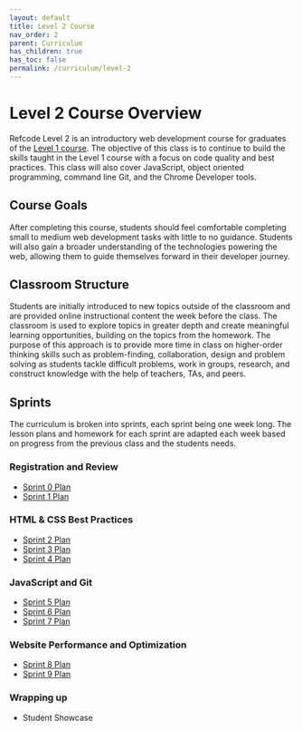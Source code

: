 ```yaml
---
layout: default
title: Level 2 Course
nav_order: 2
parent: Curriculum
has_children: true
has_toc: false
permalink: /curriculum/level-2
---
```


# Level 2 Course Overview
Refcode Level 2 is an introductory web development course for graduates of the [Level 1 course](../level-1). The objective of this class is to continue to build the skills taught in the Level 1 course with a focus on code quality and best practices. This class will also cover JavaScript, object oriented programming, command line Git, and the Chrome Developer tools.

## Course Goals
After completing this course, students should feel comfortable completing small to medium web development tasks with little to no guidance. Students will also gain a broader understanding of the technologies powering the web, allowing them to guide themselves forward in their developer journey.

## Classroom Structure
Students are initially introduced to new topics outside of the classroom and are provided online instructional content the week before the class. The classroom is used to explore topics in greater depth and create meaningful learning opportunities, building on the topics from the homework. The purpose of this approach is to provide more time in class on higher-order thinking skills such as problem-finding, collaboration, design and problem solving as students tackle difficult problems, work in groups, research, and construct knowledge with the help of teachers, TAs, and peers.

## Sprints
The curriculum is broken into sprints, each sprint being one week long. The lesson plans and homework for each sprint are adapted each week based on progress from the previous class and the students needs.

### Registration and Review
- [Sprint 0 Plan](../curriculum/level-2/00-sprint-plan)
- [Sprint 1 Plan](../curriculum/level-2/01-sprint-plan)

### HTML & CSS Best Practices
- [Sprint 2 Plan](../curriculum/level-2/02-sprint-plan)
- [Sprint 3 Plan](../curriculum/level-2/03-sprint-plan)
- [Sprint 4 Plan](../curriculum/level-2/04-sprint-plan)

### JavaScript and Git
- [Sprint 5 Plan](../curriculum/level-2/05-sprint-plan)
- [Sprint 6 Plan](../curriculum/level-2/06-sprint-plan)
- [Sprint 7 Plan](../curriculum/level-2/07-sprint-plan)

### Website Performance and Optimization
- [Sprint 8 Plan](../curriculum/level-2/08-sprint-plan)
- [Sprint 9 Plan](../curriculum/level-2/09-sprint-plan)

### Wrapping up
- Student Showcase

